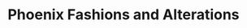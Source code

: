 ---
title: "Phoenix Fashions and Alterations"
url: /vancouver/phoenix-fashions-and-alterations/
shop: tailor
---